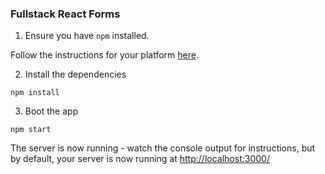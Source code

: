 ### Fullstack React Forms

1. Ensure you have `npm` installed.

Follow the instructions for your platform [here](https://github.com/npm/npm).

2. Install the dependencies

````
npm install
````

3. Boot the app

````
npm start
````

The server is now running - watch the console output for instructions, but by default, your server is now running at [http://localhost:3000/](http://localhost:3000/)
